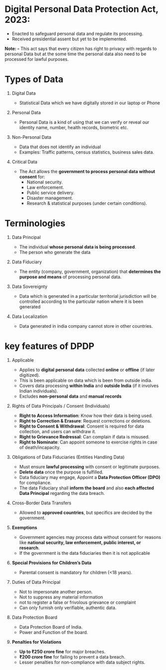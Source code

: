 

# Digital Personal Data Protection  Act, 2023:

- Enacted to safeguard personal data and regulate its processing.
- Received presidential assent but yet to be implemented.


**Note: -**
This act says that every citizen has right to privacy with regards to personal Data but at the some time the personal data also need to be processed for lawful purposes.


#  Types of Data 

1. Digital Data
	-  Statistical Data which we have  digitally stored in our laptop or Phone
	
2. Personal Data
	- Personal Data is a kind of using that we can verify or reveal our identity name, number, health records, biometric etc.
	
3. Non-Personal Data
	- Data that does not identify an individual
	- Examples: Traffic patterns, census statistics, business sales data.
	
4. Critical Data
	- The Act allows the **government to process personal data without consent** for:
		-  National security.
		- Law enforcement.
		- Public service delivery.
		- Disaster management.
		- Research & statistical purposes (under certain conditions).


# Terminologies

1. Data Principal
	- The individual **whose personal data is being processed**.
	- The person who generate the data
2. Data Fiduciary
	- The entity (company, government, organization) that **determines the purpose and means** of processing personal data.
3. Data Sovereignty
	- Data which is generated in a particular territorial jurisdiction will be controlled according to the particular nation where it is been generated

4. Data Localization
	- Data generated in india company cannot store in other countries.



# key features of DPDP

1. Applicable 
	- Applies to **digital personal data** collected **online** or **offline** (if later digitized).
	- This is been applicable on data which is been from outside india.
	- Covers data processing **within India** and **outside India** (if it involves Indian individuals).
	- Excludes **non-personal data** and **manual records**

2. Rights of Data Principals / Consent (Individuals)
	- **Right to Access Information**: Know how their data is being used.
	- **Right to Correction & Erasure**: Request corrections or deletions.
	- **Right to Consent & Withdrawal**: Consent is required for data collection, and users can withdraw it.
	- **Right to Grievance Redressal**: Can complain if data is misused.
	- **Right to Nominate**: Can appoint someone to exercise rights in case of death/incapacity.

3. Obligations of Data Fiduciaries (Entities Handling Data)
	- Must ensure **lawful processing** with consent or legitimate purposes.
	- **Delete data** once the purpose is fulfilled.
	- Data fiduciary may engage, Appoint a **Data Protection Officer (DPO)** for compliance.
	- The data Fiduciary shall **inform the board** and also **each affected Data Principal** regarding the data breach.


4. Cross-Border Data Transfers
	- Allowed to **approved countries**, but specifics are decided by the government.

5. **Exemptions**
	- Government agencies may process data without consent for reasons like **national security, law enforcement, public interest, or research**.
	- If the government is the data fiduciaries then it is not applicable

6. **Special Provisions for Children’s Data**
	- Parental consent is mandatory for children (<18 years).

7. Duties of Data Principal
	- Not to impersonate another person.
	- Not to suppress any material information
	- not to register a false or frivolous grievance or complaint
	- Can only furnish only verifiable, authentic data.

8. Data Protection Board
	- Data Protection Board of India.
	- Power and Function of the board.

9. **Penalties for Violations**
	- **Up to ₹250 crore fine** for major breaches.
	- **₹200 crore fine** for failing to prevent a data breach.
	- Lesser penalties for non-compliance with data subject rights.
	



